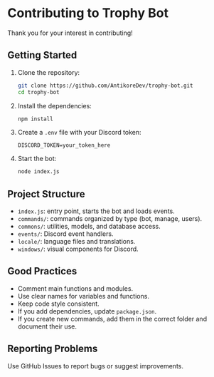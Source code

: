 
# Contributing to Trophy Bot

Thank you for your interest in contributing!

## Getting Started

1. Clone the repository:

   ```bash
   git clone https://github.com/AntikoreDev/trophy-bot.git
   cd trophy-bot
   ```

2. Install the dependencies:

   ```bash
   npm install
   ```

3. Create a `.env` file with your Discord token:

   ```env
   DISCORD_TOKEN=your_token_here
   ```

4. Start the bot:

   ```bash
   node index.js
   ```

## Project Structure

- `index.js`: entry point, starts the bot and loads events.
- `commands/`: commands organized by type (bot, manage, users).
- `commons/`: utilities, models, and database access.
- `events/`: Discord event handlers.
- `locale/`: language files and translations.
- `windows/`: visual components for Discord.

## Good Practices

- Comment main functions and modules.
- Use clear names for variables and functions.
- Keep code style consistent.
- If you add dependencies, update `package.json`.
- If you create new commands, add them in the correct folder and document their use.

## Reporting Problems

Use GitHub Issues to report bugs or suggest improvements.

